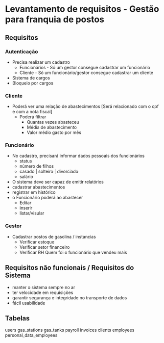 # Levantamento de requisitos - Gestão para franquia de postos

## Requisitos

### Autenticação
- Precisa realizar um cadastro
  - Funcionários - Só um gestor consegue cadastrar um funcionário
  - Cliente - Só um funcionário/gestor consegue cadastrar um cliente
- Sistema de cargos
- Bloqueio por cargos
### Cliente
- Poderá ver uma relação de abastecimentos [Será relacionado com o cpf e com a nota fiscal]
  - Poderá filtrar
    - Quantas vezes abasteceu
    - Média de abastecimento
    - Valor médio gasto por mês
### Funcionário
- No cadastro, precisará informar dados pessoais dos funcionários
    - status
    - número de filhos
    - casado | solteiro | divorciado
    - salário
- O sistema deve ser capaz de emitir relatórios
- cadastrar abastecimentos
- registrar em histórico
- o Funcionário poderá ao abastecer
  - Editar
  - inserir
  - listar/visular



### Gestor
- Cadastrar postos de gasolina / instancias
    - Verificar estoque
    - Verificar setor financeiro
    - Verificar RH
Quem foi o funcionário que vendeu mais

## Requisitos não funcionais / Requisitos do Sistema

- manter o sistema sempre no ar
- ter velocidade em requisições 
- garantir segurança e integridade no transporte de dados
- fácil usabilidade

## Tabelas
users
gas_stations
gas_tanks
payroll
invoices
clients
employees
personal_data_employees

